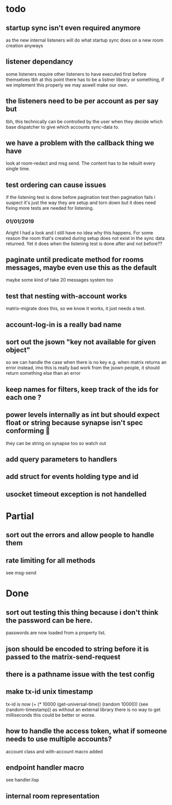 # todo

## startup sync isn't even required anymore
as the new internal listeners will do what startup sync does on a new room creation anyways

## listener dependancy
some listeners require other listeners to have executed first before themselves
tbh at this point there has to be a listner library or something, if we implement this properly
we may aswell make our own.

## the listeners need to be per account as per say but
tbh, this technically can be controlled by the user when they decide which base dispatcher to give which accounts sync-data to.

## we have a problem with the callback thing we have
look at room-redact and msg send. The content has to be rebuilt every single time.

## test ordering can cause issues
if the listening test is done before pagination test then pagination fails
i suspect it's just the way they are setup and torn down but it does need fixing
more tests are needed for listening.

### 01/01/2019
Aright I had a look and I still have no idea why this happens.
For some reason the room that's created during setup does not exist in the sync data returned.
Yet it does when the listening test is done after and not before??

## paginate until predicate method for rooms messages, maybe even use this as the default
maybe some kind of take 20 messages system too

## test that nesting with-account works
matrix-migrate does this, so we know it works, it just needs a test.

## account-log-in is a really bad name

## sort out the jsown "key not available for given object"
so we can handle the case when there is no key e.g. when matrix returns an error instead,
imo this is really bad work from the jsown people, it should return something else than an error

## keep names for filters, keep track of the ids for each one ?

## power levels internally as int but should expect float or string because synapse isn't spec conforming :anger:
they can be string on synapse too so watch out

## add query parameters to handlers

## add struct for events holding type and id

## usocket timeout exception is not handelled

# Partial

## sort out the errors and allow people to handle them

## rate limiting for all methods

see msg-send

# Done

## sort out testing this thing because i don't think the password can be here.
passwords are now loaded from a property list.

## json should be encoded to string before it is passed to the matrix-send-request

## there is a pathname issue with the test config

## make tx-id unix timestamp
tx-id is now (+ (* 10000 (get-universal-time)) (random 10000))
(see (random-timestamp))
as without an external library there is no way to get milliseconds
this could be better or worse.

## how to handle the access token, what if someone needs to use multiple accounts?
account class and with-account macro added

## endpoint handler macro
see handler.lisp

## internal room representation
